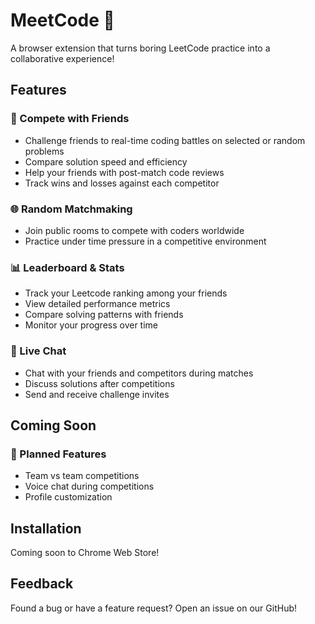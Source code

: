 # MeetCode 🤝

A browser extension that turns boring LeetCode practice into a collaborative experience!

## Features

### 👥 Compete with Friends
- Challenge friends to real-time coding battles on selected or random problems
- Compare solution speed and efficiency
- Help your friends with post-match code reviews
- Track wins and losses against each competitor

### 🌐 Random Matchmaking
- Join public rooms to compete with coders worldwide
- Practice under time pressure in a competitive environment

### 📊 Leaderboard & Stats
- Track your Leetcode ranking among your friends
- View detailed performance metrics
- Compare solving patterns with friends
- Monitor your progress over time

### 💬 Live Chat
- Chat with your friends and competitors during matches
- Discuss solutions after competitions
- Send and receive challenge invites

## Coming Soon

### 🎯 Planned Features
- Team vs team competitions
- Voice chat during competitions
- Profile customization

## Installation

Coming soon to Chrome Web Store!

## Feedback

Found a bug or have a feature request? Open an issue on our GitHub!